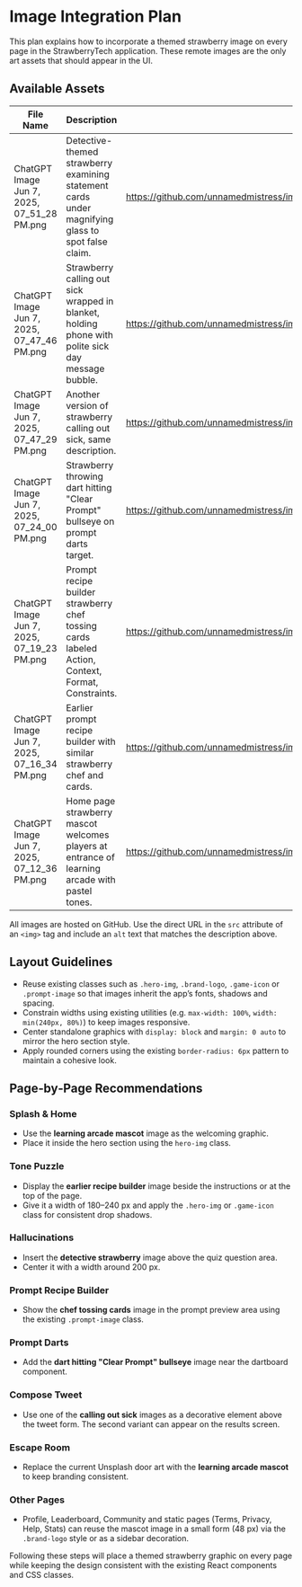 # Image Integration Plan

This plan explains how to incorporate a themed strawberry image on every page in the StrawberryTech application. These remote images are the only art assets that should appear in the UI.

## Available Assets

| File Name | Description | URL |
| --- | --- | --- |
| ChatGPT Image Jun 7, 2025, 07_51_28 PM.png | Detective-themed strawberry examining statement cards under magnifying glass to spot false claim. | https://github.com/unnamedmistress/images/blob/main/ChatGPT%20Image%20Jun%207%2C%202025%2C%2007_51_28%20PM.png |
| ChatGPT Image Jun 7, 2025, 07_47_46 PM.png | Strawberry calling out sick wrapped in blanket, holding phone with polite sick day message bubble. | https://github.com/unnamedmistress/images/blob/main/ChatGPT%20Image%20Jun%207%2C%202025%2C%2007_47_46%20PM.png |
| ChatGPT Image Jun 7, 2025, 07_47_29 PM.png | Another version of strawberry calling out sick, same description. | https://github.com/unnamedmistress/images/blob/main/ChatGPT%20Image%20Jun%207%2C%202025%2C%2007_47_29%20PM.png |
| ChatGPT Image Jun 7, 2025, 07_24_00 PM.png | Strawberry throwing dart hitting "Clear Prompt" bullseye on prompt darts target. | https://github.com/unnamedmistress/images/blob/main/ChatGPT%20Image%20Jun%207%2C%202025%2C%2007_24_00%20PM.png |
| ChatGPT Image Jun 7, 2025, 07_19_23 PM.png | Prompt recipe builder strawberry chef tossing cards labeled Action, Context, Format, Constraints. | https://github.com/unnamedmistress/images/blob/main/ChatGPT%20Image%20Jun%207%2C%202025%2C%2007_19_23%20PM.png |
| ChatGPT Image Jun 7, 2025, 07_16_34 PM.png | Earlier prompt recipe builder with similar strawberry chef and cards. | https://github.com/unnamedmistress/images/blob/main/ChatGPT%20Image%20Jun%207%2C%202025%2C%2007_16_34%20PM.png |
| ChatGPT Image Jun 7, 2025, 07_12_36 PM.png | Home page strawberry mascot welcomes players at entrance of learning arcade with pastel tones. | https://github.com/unnamedmistress/images/blob/main/ChatGPT%20Image%20Jun%207%2C%202025%2C%2007_12_36%20PM.png |

All images are hosted on GitHub. Use the direct URL in the `src` attribute of an `<img>` tag and include an `alt` text that matches the description above.

## Layout Guidelines

- Reuse existing classes such as `.hero-img`, `.brand-logo`, `.game-icon` or `.prompt-image` so that images inherit the app’s fonts, shadows and spacing.
- Constrain widths using existing utilities (e.g. `max-width: 100%`, `width: min(240px, 80%)`) to keep images responsive.
- Center standalone graphics with `display: block` and `margin: 0 auto` to mirror the hero section style.
- Apply rounded corners using the existing `border-radius: 6px` pattern to maintain a cohesive look.

## Page‑by‑Page Recommendations

### Splash & Home
- Use the **learning arcade mascot** image as the welcoming graphic.
- Place it inside the hero section using the `hero-img` class.

### Tone Puzzle
- Display the **earlier recipe builder** image beside the instructions or at the top of the page.
- Give it a width of 180–240&nbsp;px and apply the `.hero-img` or `.game-icon` class for consistent drop shadows.

### Hallucinations
- Insert the **detective strawberry** image above the quiz question area.
- Center it with a width around 200&nbsp;px.

### Prompt Recipe Builder
- Show the **chef tossing cards** image in the prompt preview area using the existing `.prompt-image` class.

### Prompt Darts
- Add the **dart hitting "Clear Prompt" bullseye** image near the dartboard component.

### Compose Tweet
- Use one of the **calling out sick** images as a decorative element above the tweet form. The second variant can appear on the results screen.

### Escape Room
- Replace the current Unsplash door art with the **learning arcade mascot** to keep branding consistent.

### Other Pages
- Profile, Leaderboard, Community and static pages (Terms, Privacy, Help, Stats) can reuse the mascot image in a small form (48&nbsp;px) via the `.brand-logo` style or as a sidebar decoration.

Following these steps will place a themed strawberry graphic on every page while keeping the design consistent with the existing React components and CSS classes.

